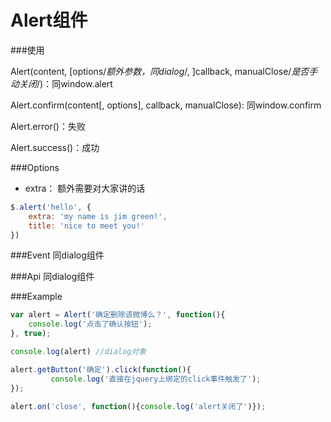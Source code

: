 Alert组件
=============================

###使用

Alert(content, [options/*额外参数，同dialog*/, ]callback, manualClose/*是否手动关闭*/)：同window.alert

Alert.confirm(content[, options], callback, manualClose): 同window.confirm

Alert.error()：失败

Alert.success()：成功

###Options

* extra： 额外需要对大家讲的话

```js
$.alert('hello', {
    extra: 'my name is jim green!',
    title: 'nice to meet you!'
})
```

###Event 同dialog组件

###Api 同dialog组件
 
###Example

```js
var alert = Alert('确定删除该微博么？', function(){
    console.log('点击了确认按钮');
}, true);

console.log(alert) //dialog对象

alert.getButton('确定').click(function(){
         console.log('直接在jquery上绑定的click事件触发了');
});

alert.on('close', function(){console.log('alert关闭了')});
```